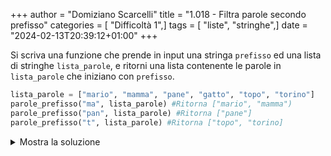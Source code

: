 +++
author = "Domiziano Scarcelli"
title = "1.018 - Filtra parole secondo prefisso"
categories = [ "Difficoltà 1",]
tags = [ "liste", "stringhe",]
date = "2024-02-13T20:39:12+01:00"
+++

Si scriva una funzione che prende in input una stringa `prefisso` ed una lista di stringhe `lista_parole`, e ritorni una lista contenente le parole in `lista_parole` che iniziano con `prefisso`.

```python
lista_parole = ["mario", "mamma", "pane", "gatto", "topo", "torino"]
parole_prefisso("ma", lista_parole) #Ritorna ["mario", "mamma")
parole_prefisso("pan", lista_parole) #Ritorna ["pane"]
parole_prefisso("t", lista_parole) #Ritorna ["topo", "torino]
```

<details>
<summary>Mostra la soluzione</summary>

```python
def prefisso_nome(prefisso, lista_parole):
    lista_nomi = []
    for parola in lista_parole:
        if parola[0:len(prefisso)] == prefisso:
            lista_nomi.append(parola)
    return lista_nomi
```
</details>
